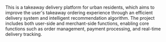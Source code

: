 This is a takeaway delivery platform for urban residents, which aims to improve the user's takeaway ordering experience through an efficient delivery system and intelligent recommendation algorithm. The project includes both user-side and merchant-side functions, enabling core functions such as order management, payment processing, and real-time delivery tracking.
